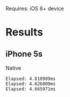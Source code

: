 Requires: iOS 8+ device

# Results

## iPhone 5s
Native
```
Elapsed: 4.810989ms
Elapsed: 4.826009ms
Elapsed: 4.665971ms
```
